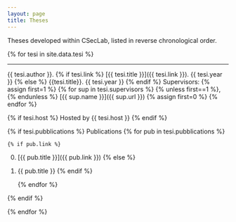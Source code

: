 ```yaml
---
layout: page
title: Theses
---
```


Theses developed within CSecLab, listed in reverse chronological order.


{% for tesi in site.data.tesi %}

---

{{ tesi.author }}. {% if tesi.link %}
[{{ tesi.title }}]({{ tesi.link }}). {{ tesi.year }}
{% else %}
{{tesi.title}}. {{ tesi.year }}
{% endif %}
Supervisors: {% assign first=1 %} {% for sup in tesi.supervisors %} {% unless first==1 %}, {% endunless %} [{{ sup.name }}]({{ sup.url }}) {% assign first=0 %} {% endfor %}

{% if tesi.host %}
Hosted by {{ tesi.host }}
{% endif %}

{% if tesi.pubblications %}
Publications
    {% for pub in tesi.pubblications %}

    {% if pub.link %}
0. [{{ pub.title }}]({{ pub.link }})
    {% else %}
0. {{ pub.title }}
    {% endif %}

    {% endfor %}

{% endif %}

{% endfor %}
